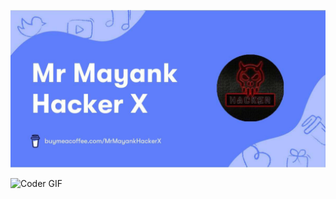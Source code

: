 ![logo](https://github.com/JosefNoniyar/JosefNoniyar/blob/main/MrMayankHackerX.jpg)

<img alt="Coder GIF" height=250 width=350 src="https://magiccopy.xyz/assets/images/hadder.gif" />
